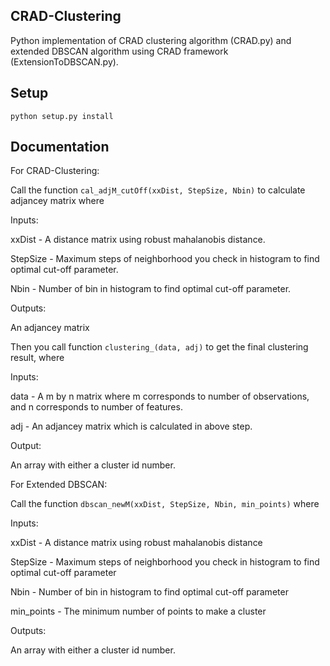 ## CRAD-Clustering
Python implementation of CRAD clustering algorithm (CRAD.py) and extended DBSCAN algorithm using CRAD framework (ExtensionToDBSCAN.py).

## Setup

`python setup.py install`

## Documentation

For CRAD-Clustering:

Call the function `cal_adjM_cutOff(xxDist, StepSize, Nbin)` to calculate adjancey matrix
where 

Inputs:

xxDist - A distance matrix using robust mahalanobis distance.

StepSize - Maximum steps of neighborhood you check in histogram to find optimal cut-off parameter.

Nbin - Number of bin in histogram to find optimal cut-off parameter.

Outputs:

An adjancey matrix



Then you call function `clustering_(data, adj)` to get the final clustering result, where 

Inputs:

data - A m by n matrix where m corresponds to number of observations, and n corresponds to number of features.

adj - An adjancey matrix which is calculated in above step.

Output:

An array with either a cluster id number.




For Extended DBSCAN:

Call the function `dbscan_newM(xxDist, StepSize, Nbin, min_points)` where

Inputs:

xxDist - A distance matrix using robust mahalanobis distance 

StepSize - Maximum steps of neighborhood you check in histogram to find optimal cut-off parameter

Nbin - Number of bin in histogram to find optimal cut-off parameter

min_points - The minimum number of points to make a cluster

Outputs:

An array with either a cluster id number.
